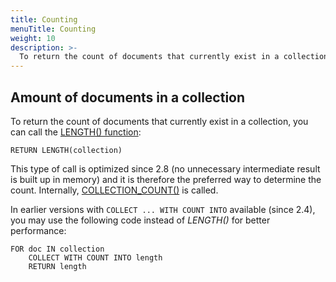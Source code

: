 ```yaml
---
title: Counting
menuTitle: Counting
weight: 10
description: >-
  To return the count of documents that currently exist in a collection,you can call the LENGTH() function
---
```

## Amount of documents in a collection

To return the count of documents that currently exist in a collection,
you can call the [LENGTH() function](../functions/array.md#length):

```aql
RETURN LENGTH(collection)
```

This type of call is optimized since 2.8 (no unnecessary intermediate result
is built up in memory) and it is therefore the preferred way to determine the count.
Internally, [COLLECTION_COUNT()](../functions/miscellaneous.md#collection_count) is called.

In earlier versions with `COLLECT ... WITH COUNT INTO` available (since 2.4),
you may use the following code instead of *LENGTH()* for better performance:

```aql
FOR doc IN collection
    COLLECT WITH COUNT INTO length
    RETURN length
```

